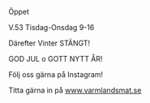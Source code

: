 Öppet

V.53 Tisdag-Onsdag 9-16

Därefter Vinter STÄNGT!

GOD JUL o GOTT NYTT ÅR!

Följ oss gärna på Instagram!

Titta gärna in på www.varmlandsmat.se

